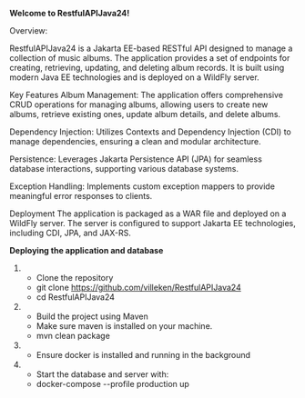 **Welcome to RestfulAPIJava24!**

Overview:

RestfulAPIJava24 is a Jakarta EE-based RESTful API designed to manage a collection of music albums. The application provides a set of endpoints for creating, retrieving, updating, and deleting album records. It is built using modern Java EE technologies and is deployed on a WildFly server.

Key Features Album Management: The application offers comprehensive CRUD operations for managing albums, allowing users to create new albums, retrieve existing ones, update album details, and delete albums.

Dependency Injection: Utilizes Contexts and Dependency Injection (CDI) to manage dependencies, ensuring a clean and modular architecture.

Persistence: Leverages Jakarta Persistence API (JPA) for seamless database interactions, supporting various database systems.

Exception Handling: Implements custom exception mappers to provide meaningful error responses to clients.

Deployment
The application is packaged as a WAR file and deployed on a WildFly server. The server is configured to support Jakarta EE technologies, including CDI, JPA, and JAX-RS.


**Deploying the application and database** 

1. - Clone the repository 
   - git clone https://github.com/villeken/RestfulAPIJava24
   - cd RestfulAPIJava24
   

2. - Build the project using Maven
   - Make sure maven is installed on your machine.
   - mvn clean package
   

3. - Ensure docker is installed and running in the background


   
4. - Start the database and server with:
   - docker-compose --profile production up


